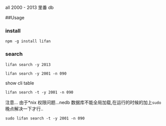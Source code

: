 
all 2000 - 2013 里番 db

##Usage

### install

`npm -g install lifan`

### search

`lifan search -y 2013`

`lifan search -y 2001 -n 090`

show cli table

`lifan search -t -y 2001 -n 090`

注意... 由于*nix 权限问题...nedb 数据库不能全局加载,在运行的时候的加上`sudo` 晚点解决一下才行..

`sudo lifan search -t -y 2001 -n 090`